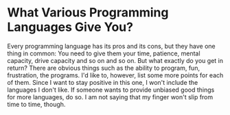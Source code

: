 # What Various Programming Languages Give You?
Every programming language has its pros and its cons, but they have
one thing in common: You need to give them your time, patience, mental
capacity, drive capacity and so on and so on. But what exactly do you
get in return? There are obvious things such as the ability to program,
fun, frustration, the programs. I'd like to, however, list some more
points for each of them. Since I want to stay positive in this one,
I won't include the languages I don't like. If someone wants to provide
unbiased good things for more languages, do so. I am not saying that
my finger won't slip from time to time, though.

 
